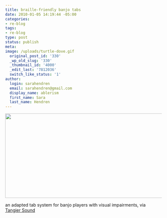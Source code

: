 ```yaml
---
title: braille-friendly banjo tabs
date: 2010-01-05 14:19:44 -05:00
categories:
- re-blog
tags:
- re-blog
type: post
status: publish
meta:
image: /uploads/turtle-dove.gif
  original_post_id: '330'
  _wp_old_slug: '330'
  _thumbnail_id: '4000'
  _edit_last: '7812036'
  switch_like_status: '1'
author:
  login: sarahendren
  email: sarahendren@gmail.com
  display_name: ablerism
  first_name: Sara
  last_name: Hendren
---
```


<p><a href="http://ablersite.files.wordpress.com/2010/01/turtle-dove.gif"><img class="alignnone size-full wp-image-4000" title="turtle-dove" src="{{ site.baseurl }}/uploads/turtle-dove.gif" alt="" width="522" height="272" /></a></p>
<p>an adapted tab system for banjo players with visual impairments, via <a href="http://dailyfrail.com/braille-friendly-banjo-tab/">Tangier Sound</a></p>
